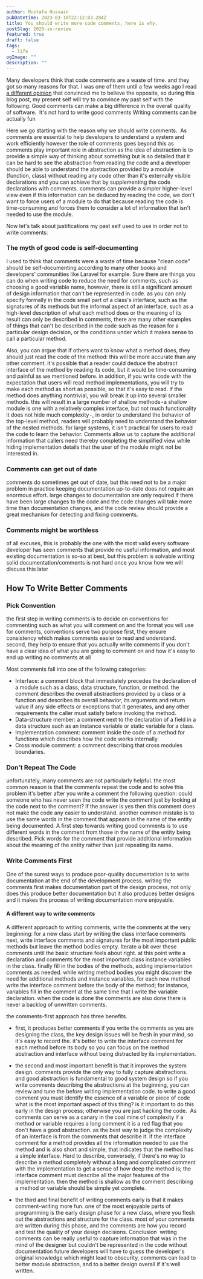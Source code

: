 ```yaml
---
author: Mustafa Hussain
pubDatetime: 2023-03-18T22:12:03.284Z
title: You should write more code comments, here is why.
postSlug: 2020-in-review
featured: true
draft: false
tags:
  - life
ogImage: ""
description: ""
---
```


Many developers think that code comments are a waste of time. and they got so many reasons for that. I was one of them until a few weeks ago I read [a different opinion](https://www.amazon.de/Philosophy-Software-Design-John-Ousterhout/dp/1732102201/ref=asc_df_1732102201/?tag=googshopde-21&linkCode=df0&hvadid=310817730623&hvpos=&hvnetw=g&hvrand=8944799065997115965&hvpone=&hvptwo=&hvqmt=&hvdev=c&hvdvcmdl=&hvlocint=&hvlocphy=9115000&hvtargid=pla-516088603917&psc=1&th=1&psc=1&tag=&ref=&adgrpid=70301320788&hvpone=&hvptwo=&hvadid=310817730623&hvpos=&hvnetw=g&hvrand=8944799065997115965&hvqmt=&hvdev=c&hvdvcmdl=&hvlocint=&hvlocphy=9115000&hvtargid=pla-516088603917) that convinced me to believe the opposite, so during this blog post, my present self will try to convince my past self with the following:
Good comments can make a big difference in the overall quality of software. 
It's not hard to write good comments
Writing comments can be actually fun

Here we go starting with the reason why we should write comments. 
As comments are essential to help developers to understand a system and work efficiently however the role of comments goes beyond this as comments play important role in abstraction as the idea of abstraction is to provide a simple way of thinking about something but is so detailed that it can be hard to see the abstraction from reading the code and a developer should be able to understand the abstraction provided by a module (function, class) without reading any code other than it's externally visible declarations and you can achieve that by supplementing the code declarations with comments. comments can provide a simpler higher-level view even if this information can be deduced by reading the code, we don't want to force users of a module to do that because reading the code is time-consuming and forces them to consider a lot of information that isn't needed to use the module.

Now let's talk about justifications my past self used to use in order not to write comments:

### The myth of good code is self-documenting
I used to think that comments were a waste of time because "clean code" should be self-documenting according to many other books and developers' communities like Laravel for example. Sure there are things you can do when writing code to reduce the need for comments, such as choosing a good variable name, however, there is still a significant amount of design information that can't be represented in code. as you can only specify formally in the code small part of a class's interface, such as the signatures of its methods but the informal aspect of an interface, such as a high-level description of what each method does or the meaning of its result can only be described in comments, there are many other examples of things that can't be described in the code such as the reason for a particular design decision, or the conditions under which it makes sense to call a particular method.

Also, you can argue that if others want to know what a method does, they should just read the code of the method: this will be more accurate than any other comment. it's possible that a reader could deduce the abstract interface of the method by reading its code, but it would be time-consuming and painful as we mentioned before. in addition, if you write code with the expectation that users will read method implementations, you will try to make each method as short as possible, so that it's easy to read. if the method does anything nontrivial, you will break it up into several smaller methods. this will result in a large number of shallow methods - a shallow module is one with a relatively complex interface, but not much functionality it does not hide much complexity - , in order to understand the behavior of the top-level method, readers will probably need to understand the behavior of the nested methods. for large systems, it isn't practical for users to read the code to learn the behavior. Comments allow us to capture the additional information that callers need thereby completing the simplified view while hiding implementation details that the user of the module might not be interested in.

### Comments can get out of date
comments do sometimes get out of date, but this need not to be a major problem in practice keeping documentation up-to-date does not require an enormous effort. large changes to documentation are only required if there have been large changes to the code and the code changes will take more time than documentation changes, and the code review should provide a great mechanism for detecting and fixing comments.

### Comments might be worthless 
of all excuses, this is probably the one with the most valid every software developer has seen comments that provide no useful information, and most existing documentation is so-so at best, but this problem is solvable writing solid documentation/comments is not hard once you know how we will discuss this later


## How To Write Better Comments 
### Pick Convention
the first step in writing comments is to decide on conventions for commenting such as what you will comment on and the format you will use for comments, conventions serve two purpose
first, they ensure consistency which makes comments easier to read and understand.
second, they help to ensure that you actually write comments if you don't have a clear idea of what you are going to comment on and how it's easy to end up writing no comments at all

Most comments fall into one of the following categories:
- Interface: a comment block that immediately precedes the declaration of a module such as a class, data structure, function, or method. the comment describes the overall abstractions provided by a class or a function and describes its overall behavior, its arguments and return value if any side effects or exceptions that it generates, and any other requirements the caller must satisfy before invoking the method.
- Data-structure member: a comment next to the declaration of a field in a data structure such as an instance variable or static variable for a class.
- Implementation comment: comment inside the code of a method for functions which describes how the code works internally.
- Cross module comment: a comment describing that cross modules boundaries.

### Don't Repeat The Code 
unfortunately, many comments are not particularly helpful. the most common reason is that the comments repeat the code and to solve this problem it's better after you write a comment the following question: could someone who has never seen the code write the comment just by looking at the code next to the comment? if the answer is yes then this comment does not make the code any easier to understand.
another common mistake is to use the same words in the comment that appears in the name of the entity being documented.
A first step towards writing good comments is to use different words in the comment from those in the name of the entity being described. Pick words for the comment that provide additional information about the meaning of the entity rather than just repeating its name.

### Write Comments First
One of the surest ways to produce poor-quality documentation is to write documentation at the end of the development process. writing the comments first makes documentation part of the design process, not only does this produce better documentation but it also produces better designs and it makes the process of writing documentation more enjoyable.

#### A different way to write comments
A different approach to writing comments, write the comments at the very beginning:
for a new class start by writing the class interface comments
next, write interface comments and signatures for the most important public methods but leave the method bodies empty.
Iterate a bit over these comments until the basic structure feels about right.
at this point write a declaration and comments for the most important class instance variables in the class.
finally fill in the bodies of the methods, adding implementation comments as needed.
while writing method bodies you might discover the need for additional methods and instance variables. for each new method write the interface comment before the body of the method; for instance, variables fill in the comment at the same time that I write the variable declaration.
when the code is done the comments are also done there is never a backlog of unwritten comments.

the comments-first approach has three benefits.
- first, it produces better comments if you write the comments as you are designing the class, the key design issues will be fresh in your mind, so it's easy to record the. it's better to write the interface comment for each method before its body so you can focus on the method abstraction and interface without being distracted by its implementation.

- the second and most important benefit is that it improves the system design. comments provide the only way to fully capture abstractions. and good abstraction is fundamental to good system design so if you write comments describing the abstractions at the beginning, you can review and tune the before writing implementation code. to write a good comment you must identify the essence of a variable or piece of code what is the most important aspect of this thing? is it important to do this early in the design process; otherwise you are just hacking the code. 
As comments can serve as a canary in the coal mine of complexity if a method or variable requires a long comment it is a red flag that you don't have a good abstraction. as the best way to judge the complexity of an interface is from the comments that describe it. if the interface comment for a method provides all the information needed to use the method and is also short and simple, that indicates that the method has a simple interface.
Hard to describe, conversely, if there's no way to describe a method completely without a long and complicated comment with the implementation to get a sense of how deep the method is; the interface comment must describe all the major features of the implementation. then the method is shallow as the comment describing a method or variable should be simple yet complete.

- the third and final benefit of writing comments early is that it makes comment-writing more fun. one of the most enjoyable parts of programming is the early design phase for a new class, where you flesh out the abstractions and structure for the class. most of your comments are written during this phase, and the comments are how you record and test the quality of your design decisions.
Conclusion 
writing comments can be really useful to capture information that was in the mind of the designer but couldn't be represented in the code without documentation future developers will have to guess the developer's original knowledge which might lead to obscurity, comments can lead to better module abstraction, and to a better design overall if it's well written.